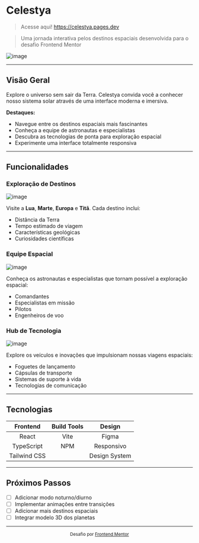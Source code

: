 # Celestya

> Acesse aqui!
https://celestya.pages.dev

> Uma jornada interativa pelos destinos espaciais desenvolvida para o desafio Frontend Mentor

![image](https://github.com/user-attachments/assets/60da6357-6837-442c-bec0-86a332c7ecdc)

---

## Visão Geral

Explore o universo sem sair da Terra. Celestya convida você a conhecer nosso sistema solar através de uma interface moderna e imersiva.

**Destaques:**
* Navegue entre os destinos espaciais mais fascinantes
* Conheça a equipe de astronautas e especialistas
* Descubra as tecnologias de ponta para exploração espacial
* Experimente uma interface totalmente responsiva

---

## Funcionalidades

### Exploração de Destinos
![image](https://github.com/user-attachments/assets/d874ed82-a5b1-4d10-92e3-1593926eb6ee)

Visite a **Lua**, **Marte**, **Europa** e **Titã**. Cada destino inclui:
- Distância da Terra
- Tempo estimado de viagem
- Características geológicas
- Curiosidades científicas

### Equipe Espacial
![image](https://github.com/user-attachments/assets/de0b62d3-2f8c-4b8d-94f5-2b0b32db71ab)

Conheça os astronautas e especialistas que tornam possível a exploração espacial:
- Comandantes
- Especialistas em missão
- Pilotos
- Engenheiros de voo

### Hub de Tecnologia
![image](https://github.com/user-attachments/assets/ceadf0d2-89a1-4ad1-bd80-e40fef8ea760)

Explore os veículos e inovações que impulsionam nossas viagens espaciais:
- Foguetes de lançamento
- Cápsulas de transporte
- Sistemas de suporte à vida
- Tecnologias de comunicação

---

## Tecnologias

| Frontend | Build Tools | Design |
|:--------:|:-----------:|:------:|
| React | Vite | Figma |
| TypeScript | NPM | Responsivo |
| Tailwind CSS |  | Design System |

---

## Próximos Passos

- [ ] Adicionar modo noturno/diurno
- [ ] Implementar animações entre transições
- [ ] Adicionar mais destinos espaciais
- [ ] Integrar modelo 3D dos planetas

---

<div align="center">
  <sub>Desafio por <a href="https://www.frontendmentor.io/">Frontend Mentor</a></sub>
</div>
